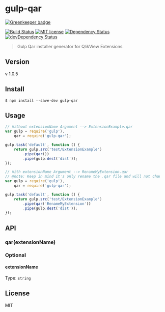 # gulp-qar

[![Greenkeeper badge](https://badges.greenkeeper.io/vyakymenko/gulp-qar.svg)](https://greenkeeper.io/)

[![Build Status](https://travis-ci.org/vyakymenko/gulp-qar.svg?branch=master)](https://travis-ci.org/vyakymenko/gulp-qar)
[![MIT license](http://img.shields.io/badge/license-MIT-brightgreen.svg)](http://opensource.org/licenses/MIT)
[![Dependency Status](https://david-dm.org/vyakymenko/gulp-qar.svg)](https://david-dm.org/vyakymenko/gulp-qar)
[![devDependency Status](https://david-dm.org/vyakymenko/gulp-qar/dev-status.svg)](https://david-dm.org/vyakymenko/gulp-qar#info=devDependencies)

> Gulp Qar installer generator for QlikView Extensions

## Version
v 1.0.5

## Install

```
$ npm install --save-dev gulp-qar
```


## Usage

```javascript
// Without extensionName Argument --> ExtensionExample.qar
var gulp = require('gulp'),
	qar = require('gulp-qar');

gulp.task('default', function () {
	return gulp.src('test/ExtensionExample')
		.pipe(qar())
		.pipe(gulp.dest('dist'));
});

// With extensionName Argument --> RenameMyExtension.qar
// @note: Keep in mind it's only rename the .qar file and will not change extension inside.
var gulp = require('gulp'),
	qar = require('gulp-qar');

gulp.task('default', function () {
	return gulp.src('test/ExtensionExample')
		.pipe(qar('RenameMyExtension'))
		.pipe(gulp.dest('dist'));
});
```


## API

### qar(extensionName)

### Optional

#### extensionName

Type: `string`

## License

MIT
